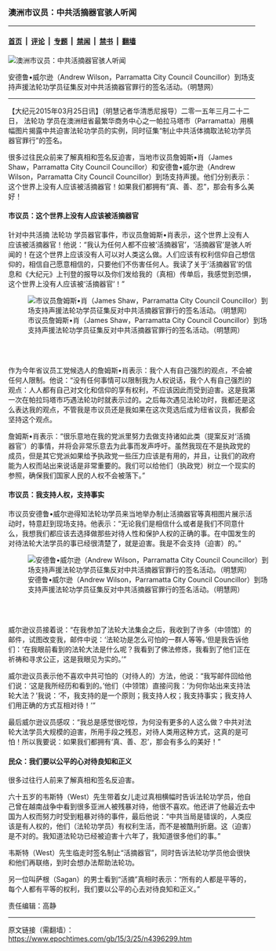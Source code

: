 ### 澳洲市议员：中共活摘器官骇人听闻

---

#### [首页](../../../..?n4396299) &nbsp;|&nbsp; [评论](../../../../../epoch-comment?n4396299) &nbsp;|&nbsp; [专题](../../../../../epoch-special?n4396299) &nbsp;|&nbsp; [禁闻](../../../../../epoch-news?n4396299) &nbsp;|&nbsp; [禁书](../../../../../books?n4396299) &nbsp;|&nbsp; [翻墙](https://github.com/gfw-breaker/nogfw/blob/master/README.md?n4396299)


<div><img alt="澳洲市议员：中共活摘器官骇人听闻" class="attachment-djy_600_400 size-djy_600_400 wp-post-image" src="https://i.epochtimes.com/assets/uploads/2015/03/1503250700351813.jpg"/>
<div class="caption">
 <p>
  安德鲁•威尔逊（Andrew Wilson，Parramatta City Council Councillor）到场支持声援法轮功学员征集反对中共活摘器官罪行的签名活动。（明慧网）
 </p>
</div></div><hr/><div class="post_content" id="artbody" itemprop="articleBody">
 <!-- article content begin -->
 <p>
  【大纪元2015年03月25日讯】（明慧记者华清悉尼报导）二零一五年三月二十二日，
  <ok href="https://www.epochtimes.com/gb/tag/%E6%B3%95%E8%BD%AE%E5%8A%9F.html">
   法轮功
  </ok>
  学员在澳洲纽省最繁华商务中心之一帕拉马塔市（Parramatta）用横幅图片揭露中共迫害法轮功学员的实例，同时征集“制止中共活体摘取法轮功学员器官罪行”的签名。
 </p>
 <p>
  很多过往民众前来了解真相和签名反迫害，当地市议员詹姆斯•肖（James Shaw，Parramatta City Council Councillor）和安德鲁•威尔逊（Andrew Wilson，Parramatta City Council Councillor）到场支持声援。他们分别表示：这个世界上没有人应该被活摘器官！如果我们都拥有“真、善、忍”，那会有多么美好！
 </p>
 <p>
  <h4>
   市议员：这个世界上没有人应该被活摘器官
  </h4>
  <p>
   针对中共活摘
   <ok href="https://www.epochtimes.com/gb/tag/%E6%B3%95%E8%BD%AE%E5%8A%9F.html">
    法轮功
   </ok>
   学员器官事件，市议员詹姆斯•肖表示，这个世界上没有人应该被活摘器官！他说：“我认为任何人都不应被‘活摘器官’，‘活摘器官’是骇人听闻的！在这个世界上应该没有人可以对人类这么做。人们应该有权利信仰自己想信仰的，相信自己愿意相信的，只要他们不伤害任何人。我读了关于‘活摘器官’的信息和《大纪元》上刊登的报导以及你们发给我的（真相）传单后，我感觉到恐惧，这个世界上没有人应该被‘活摘器官’！”
  </p>
  <figure aria-describedby="caption-attachment-5842255" class="wp-caption aligncenter" id="attachment_5842255" style="width: 500px">
   <ok href=" https://i.epochtimes.com/assets/uploads/2015/03/1503250702491813.jpg" rel="noreferrer noopener" target="_blank">
    <img alt="市议员詹姆斯•肖（James Shaw，Parramatta City Council Councillor）到场支持声援法轮功学员征集反对中共活摘器官罪行的签名活动。（明慧网）" class="size-large wp-image-5842255" src="https://i.epochtimes.com/assets/uploads/2015/03/1503250702491813.jpg" title="市议员詹姆斯•肖（James Shaw，Parramatta City Council Councillor）到场支持声援法轮功学员征集反对中共活摘器官罪行的签名活动。（明慧网）"/>
   </ok>
   <br/><figcaption class="wp-caption-text" id="caption-attachment-5842255">
    市议员詹姆斯•肖（James Shaw，Parramatta City Council Councillor）到场支持声援法轮功学员征集反对中共活摘器官罪行的签名活动。（明慧网）
   </figcaption><br/>
  </figure><br/>
  <p>
   作为今年省议员工党候选人的詹姆斯•肖表示：我个人有自己强烈的观点，不会被任何人限制。他说：“没有任何事情可以限制我为人权说话，我个人有自己强烈的观点：人人都有自己对文化和信仰的享有权利，不应该因此而受到迫害。这是我第一次在帕拉玛塔市巧遇法轮功时就表示过的。之后每次遇见法轮功时，我都还是这么表达我的观点，不管我是市议员还是我如果在这次竞选后成为纽省议员，我都会坚持这个观点。
  </p>
  <p>
   詹姆斯•肖表示：“很乐意地在我的党派里努力去做支持诸如此类（提案反对‘活摘器官’）的事情，并将会非常乐意去为此事而发声呼吁。虽然我现在不是执政党的成员，但是其它党派如果给予执政党一些压力应该是有用的，并且，让我们的政府能为人权而站出来说话是非常重要的。我们可以给他们（执政党）树立一个现实的参照，确保我们国家人民的人权不会被落下。”
  </p>
  <p>
   <h4>
    市议员：我支持人权，支持事实
   </h4>
   <p>
    市议员安德鲁•威尔逊得知法轮功学员来当地举办制止活摘器官等真相图片展示活动时，特意赶到现场支持。他表示：“无论我们是相信什么或者是我们不同意什么，我想我们都应该去选择做那些对待人性和保护人权的正确的事。在中国发生的对待法轮大法学员的事已经很清楚了，就是迫害。我是不会支持（迫害）的。”
   </p>
   <figure aria-describedby="caption-attachment-5842259" class="wp-caption aligncenter" id="attachment_5842259" style="width: 500px">
    <ok href=" https://i.epochtimes.com/assets/uploads/2015/03/1503250700351813.jpg" rel="noreferrer noopener" target="_blank">
     <img alt="安德鲁•威尔逊（Andrew Wilson，Parramatta City Council Councillor）到场支持声援法轮功学员征集反对中共活摘器官罪行的签名活动。（明慧网）" class="size-large wp-image-5842259" src="https://i.epochtimes.com/assets/uploads/2015/03/1503250700351813.jpg" title="安德鲁•威尔逊（Andrew Wilson，Parramatta City Council Councillor）到场支持声援法轮功学员征集反对中共活摘器官罪行的签名活动。（明慧网）"/>
    </ok>
    <br/><figcaption class="wp-caption-text" id="caption-attachment-5842259">
     安德鲁•威尔逊（Andrew Wilson，Parramatta City Council Councillor）到场支持声援法轮功学员征集反对中共活摘器官罪行的签名活动。（明慧网）
    </figcaption><br/>
   </figure><br/>
   <p>
    威尔逊议员接着说：“在我参加了法轮大法集会之后，我收到了许多（中领馆）的邮件，试图改变我，邮件中说：‘法轮功是怎么可怕的一群人等等。’但是我告诉他们：‘在我眼前看到的法轮大法是什么呢？我看到了佛法修炼，我看到了他们正在祈祷和寻求公正，这是我眼见为实的。’”
   </p>
   <p>
    威尔逊议员表示他不喜欢中共可怕的（对待人的）方法，他说：“我写邮件回给他们说：‘这是我所经历和看到的。’他们（中领馆）直接问我：‘为何你站出来支持法轮大法？’我说：‘不，我支持的是一个原则；我支持人权；我支持事实；我支持人们用正确的方式互相对待！’”
   </p>
   <p>
    最后威尔逊议员感叹：“我总是感觉很吃惊，为何没有更多的人这么做？中共对法轮大法学员大规模的迫害，所用手段之残忍，对待人类用这种方式，这真的是可怕！所以我要说：如果我们都拥有‘真、善、忍’，那会有多么的美好！”
   </p>
   <p>
    <h4>
     民众：我们要以公平的心对待良知和正义
     <br/>
    </h4>
    <p>
     很多过往行人前来了解真相和签名反迫害。
    </p>
    <p>
     六十五岁的韦斯特（West）先生带着女儿走过真相横幅时告诉法轮功学员，他自己曾在越南战争中看到很多亚洲人被残暴对待，他很不喜欢。他还讲了他最近去中国为人权而努力时受到粗暴对待的事件，最后他说：“中共当局是错误的，人类应该是有人权的，他们（法轮功学员）有权利生活，而不是被酷刑折磨。这（迫害）是不对的。我知道法轮功已经被迫害十六年了，我知道很多他们的事。”
    </p>
    <p>
     韦斯特（West）先生临走时签名制止“活摘器官”，同时告诉法轮功学员他会很快和他们再联络，到时会想办法帮助法轮功。
    </p>
    <p>
     另一位叫萨根（Sagan）的男士看到“活摘”真相时表示：“所有的人都是平等的，每个人都有平等的权利，我们要以公平的心去对待良知和正义。”
    </p>
    <p>
     责任编辑：高静
    </p>
    <!-- article content end -->
    <div id="below_article_ad">
    </div>
   </p>
  </p>
 </p>
</div>


---

原文链接（需翻墙）：https://www.epochtimes.com/gb/15/3/25/n4396299.htm